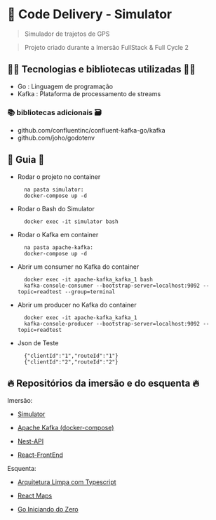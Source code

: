 # 🚀 Code Delivery - Simulator

> Simulador de trajetos de GPS

> Projeto criado durante a Imersão FullStack & Full Cycle 2

## 👨‍💻 Tecnologias e bibliotecas utilizadas 👩‍💻

- Go : Linguagem de programação
- Kafka : Plataforma de processamento de streams

### 📚 bibliotecas adicionais 🗃️

- github.com/confluentinc/confluent-kafka-go/kafka
- github.com/joho/godotenv

## 📖 Guia 📃

- Rodar o projeto no container

        na pasta simulator:
        docker-compose up -d

- Rodar o Bash do Simulator

        docker exec -it simulator bash

- Rodar o Kafka em container

        na pasta apache-kafka:
        docker-compose up -d

- Abrir um consumer no Kafka do container

        docker exec -it apache-kafka_kafka_1 bash
        kafka-console-consumer --bootstrap-server=localhost:9092 --topic=readtest --group=terminal

- Abrir um producer no Kafka do container

        docker exec -it apache-kafka_kafka_1 
        kafka-console-producer --bootstrap-server=localhost:9092 --topic=readtest

- Json de Teste

        {"clientId":"1","routeId":"1"}
        {"clientId":"2","routeId":"2"}

## 🔥 Repositórios da imersão e do esquenta 🔥

Imersão:

- [Simulator](https://github.com/rodolfoHOk/fullcycle.imersaofsfc2/tree/main/simulator)

- [Apache Kafka (docker-compose)](https://github.com/rodolfoHOk/fullcycle.imersaofsfc2/tree/main/apache-kafka)

- [Nest-API](https://github.com/rodolfoHOk/fullcycle.imersaofsfc2/tree/main/nest-api)

- [React-FrontEnd](https://github.com/rodolfoHOk/fullcycle.imersaofsfc2/tree/main/react-frontend)

Esquenta: 

- [Arquitetura Limpa com Typescript](https://github.com/rodolfoHOk/fullcycle.typescrit-clean-arch)

- [React Maps](https://github.com/rodolfoHOk/fullcycle.react-maps)

- [Go Iniciando do Zero](https://github.com/rodolfoHOk/fullcycle.go-init-from-zero)
